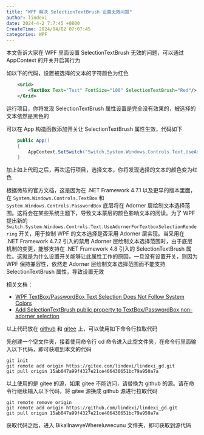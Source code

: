 ```yaml
---
title: "WPF 解决 SelectionTextBrush 设置无效问题"
author: lindexi
date: 2024-4-2 7:7:45 +0800
CreateTime: 2024/04/02 07:07:45
categories: WPF
---
```


本文告诉大家在 WPF 里面设置 SelectionTextBrush 无效的问题，可以通过 AppContext 的开关开启其行为

<!--more-->


<!-- CreateTime:2024/04/02 07:07:45 -->

<!-- 发布 -->
<!-- 博客 -->

如以下的代码，设置被选择的文本的字符颜色为红色

```xml
    <Grid>
        <TextBox Text="Test" FontSize="100" SelectionTextBrush="Red"/>
    </Grid>
```

运行项目，你将发现 SelectionTextBrush 属性设置是完全没有效果的，被选择的文本依然是黑色的

可以在 App 构造函数添加开关让 SelectionTextBrush 属性生效，代码如下

```csharp
    public App()
    {
        AppContext.SetSwitch("Switch.System.Windows.Controls.Text.UseAdornerForTextboxSelectionRendering", false);
    }
```

加上如上代码之后，再次运行项目，选择文本，你将发现选择的文本的颜色变为红色

根据微软的官方文档，这是因为在 .NET Framework 4.7.1 以及更早的版本里面，在 `System.Windows.Controls.TextBox` 和 `System.Windows.Controls.PasswordBox` 底层将在 Adorner 层绘制文本选择范围。这将会在某些系统主题下，导致文本蒙层的颜色影响文本的阅读。为了 WPF 提出新的 `Switch.System.Windows.Controls.Text.UseAdornerForTextboxSelectionRendering` 开关，用于控制 WPF 的文本选择是否采用 Adorner 层实现。当采用在 .NET Framework 4.7.2 引入的禁用 Adorner 层绘制文本选择范围时，由于底层机制的变更，能够支持在 .NET Framework 4.8 引入的 SelectionTextBrush 属性。这就是为什么设置开关能够让此属性工作的原因，一旦没有设置开关，则因为 WPF 保持兼容性，依然走 Adorner 层绘制文本选择范围而不能支持 SelectionTextBrush 属性，导致设置无效

相关文档：

- [WPF TextBox/PasswordBox Text Selection Does Not Follow System Colors](https://github.com/Microsoft/dotnet/blob/main/Documentation/compatibility/wpf-TextBox-PasswordBox-text-selection-does-not-follow-system-colors.md )
- [Add SelectionTextBrush public property to TextBox/PasswordBox non-adorner selection](https://github.com/microsoft/dotnet/blob/main/Documentation/compatibility/wpf-SelectionTextBrush-property-for-non-adorner-selection.md)

以上代码放在 [github](https://github.com/lindexi/lindexi_gd/tree/15ab047a99f4327e21ce406430651bc79a950a7a/BikallnawyeWhereluwecunu) 和 [gitee](https://gitee.com/lindexi/lindexi_gd/tree/15ab047a99f4327e21ce406430651bc79a950a7a/BikallnawyeWhereluwecunu) 上，可以使用如下命令行拉取代码

先创建一个空文件夹，接着使用命令行 cd 命令进入此空文件夹，在命令行里面输入以下代码，即可获取到本文的代码

```
git init
git remote add origin https://gitee.com/lindexi/lindexi_gd.git
git pull origin 15ab047a99f4327e21ce406430651bc79a950a7a
```

以上使用的是 gitee 的源，如果 gitee 不能访问，请替换为 github 的源。请在命令行继续输入以下代码，将 gitee 源换成 github 源进行拉取代码

```
git remote remove origin
git remote add origin https://github.com/lindexi/lindexi_gd.git
git pull origin 15ab047a99f4327e21ce406430651bc79a950a7a
```

获取代码之后，进入 BikallnawyeWhereluwecunu 文件夹，即可获取到源代码
